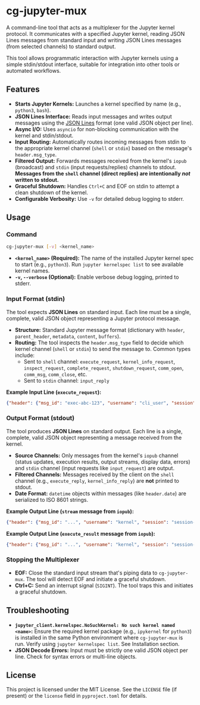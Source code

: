 # cg-jupyter-mux

A command-line tool that acts as a multiplexer for the Jupyter kernel protocol. It communicates with a specified Jupyter kernel, reading JSON Lines messages from standard input and writing JSON Lines messages (from selected channels) to standard output.

This tool allows programmatic interaction with Jupyter kernels using a simple stdin/stdout interface, suitable for integration into other tools or automated workflows.

## Features

* **Starts Jupyter Kernels:** Launches a kernel specified by name (e.g., `python3`, `bash`).
* **JSON Lines Interface:** Reads input messages and writes output messages using the [JSON Lines](https://jsonlines.org/) format (one valid JSON object per line).
* **Async I/O:** Uses `asyncio` for non-blocking communication with the kernel and stdin/stdout.
* **Input Routing:** Automatically routes incoming messages from stdin to the appropriate kernel channel (`shell` or `stdin`) based on the message's `header.msg_type`.
* **Filtered Output:** Forwards messages received from the kernel's `iopub` (broadcast) and `stdin` (input requests/replies) channels to stdout. **Messages from the `shell` channel (direct replies) are intentionally *not* written to stdout.**
* **Graceful Shutdown:** Handles `Ctrl+C` and EOF on stdin to attempt a clean shutdown of the kernel.
* **Configurable Verbosity:** Use `-v` for detailed debug logging to stderr.

## Usage

### Command

```bash
cg-jupyter-mux [-v] <kernel_name>
```

* **`<kernel_name>` (Required):** The name of the installed Jupyter kernel spec to start (e.g., `python3`). Run `jupyter kernelspec list` to see available kernel names.
* **`-v`, `--verbose` (Optional):** Enable verbose debug logging, printed to stderr.

### Input Format (stdin)

The tool expects **JSON Lines** on standard input. Each line must be a single, complete, valid JSON object representing a Jupyter protocol message.

* **Structure:** Standard Jupyter message format (dictionary with `header`, `parent_header`, `metadata`, `content`, `buffers`).
* **Routing:** The tool inspects the `header.msg_type` field to decide which kernel channel (`shell` or `stdin`) to send the message to. Common types include:
    * Sent to `shell` channel: `execute_request`, `kernel_info_request`, `inspect_request`, `complete_request`, `shutdown_request`, `comm_open`, `comm_msg`, `comm_close`, etc.
    * Sent to `stdin` channel: `input_reply`

**Example Input Line (`execute_request`):**
```json
{"header": {"msg_id": "exec-abc-123", "username": "cli_user", "session": "session-xyz-789", "date": "2025-04-07T23:40:00Z", "msg_type": "execute_request", "version": "5.3"}, "parent_header": {}, "metadata": {}, "content": {"code": "print('Hello Kernel!')\nresult=1+2\nresult", "silent": false, "store_history": true, "user_expressions": {}, "allow_stdin": false}, "buffers": []}
```

### Output Format (stdout)

The tool produces **JSON Lines** on standard output. Each line is a single, complete, valid JSON object representing a message received from the kernel.

* **Source Channels:** Only messages from the kernel's `iopub` channel (status updates, execution results, output streams, display data, errors) and `stdin` channel (input requests like `input_request`) are output.
* **Filtered Channels:** Messages received by the client on the `shell` channel (e.g., `execute_reply`, `kernel_info_reply`) are **not** printed to stdout.
* **Date Format:** `datetime` objects within messages (like `header.date`) are serialized to ISO 8601 strings.

**Example Output Line (`stream` message from `iopub`):**
```json
{"header": {"msg_id": "...", "username": "kernel", "session": "session-xyz-789", "date": "2025-04-07T23:40:01.123456Z", "msg_type": "stream", "version": "5.3"}, "parent_header": {"msg_id": "exec-abc-123", ...}, "metadata": {}, "content": {"name": "stdout", "text": "Hello Kernel!\n"}, "buffers": [], "channel": "iopub"}
```
**Example Output Line (`execute_result` message from `iopub`):**
```json
{"header": {"msg_id": "...", "username": "kernel", "session": "session-xyz-789", "date": "2025-04-07T23:40:01.234567Z", "msg_type": "execute_result", "version": "5.3"}, "parent_header": {"msg_id": "exec-abc-123", ...}, "metadata": {}, "content": {"data": {"text/plain": "3"}, "execution_count": 1}, "buffers": [], "channel": "iopub"}
```

### Stopping the Multiplexer

* **EOF:** Close the standard input stream that's piping data to `cg-jupyter-mux`. The tool will detect EOF and initiate a graceful shutdown.
* **Ctrl+C:** Send an interrupt signal (`SIGINT`). The tool traps this and initiates a graceful shutdown.

## Troubleshooting

* **`jupyter_client.kernelspec.NoSuchKernel: No such kernel named <name>`:** Ensure the required kernel package (e.g., `ipykernel` for `python3`) is installed in the same Python environment where `cg-jupyter-mux` is run. Verify using `jupyter kernelspec list`. See Installation section.
* **JSON Decode Errors:** Input must be strictly one valid JSON object per line. Check for syntax errors or multi-line objects.

## License

This project is licensed under the MIT License. See the `LICENSE` file (if present) or the `license` field in `pyproject.toml` for details.

```

